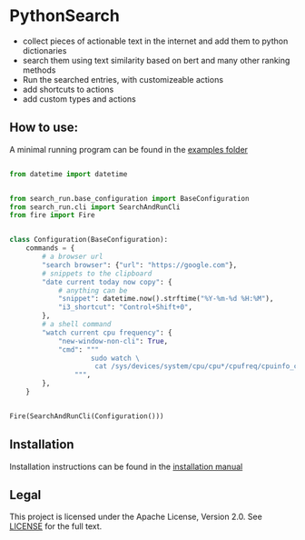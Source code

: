 # PythonSearch

- collect pieces of actionable text in the internet and add them to python dictionaries
- search them using text similarity based on bert and many other ranking methods
- Run the searched entries, with customizeable actions
- add shortcuts to actions
- add custom types and actions


## How to use:

A minimal running program can be found in the [examples folder](examples/minimal.py)

```py

from datetime import datetime


from search_run.base_configuration import BaseConfiguration
from search_run.cli import SearchAndRunCli
from fire import Fire


class Configuration(BaseConfiguration):
    commands = {
        # a browser url
        "search browser": {"url": "https://google.com"},
        # snippets to the clipboard
        "date current today now copy": {
            # anything can be
            "snippet": datetime.now().strftime("%Y-%m-%d %H:%M"),
            "i3_shortcut": "Control+Shift+0",
        },
        # a shell command
        "watch current cpu frequency": {
            "new-window-non-cli": True,
            "cmd": """
                    sudo watch \
                     cat /sys/devices/system/cpu/cpu*/cpufreq/cpuinfo_cur_freq
                """,
        },
    }


Fire(SearchAndRunCli(Configuration()))

```


## Installation

Installation instructions can be found in the [installation manual](docs/installation)


## Legal

This project is licensed under the Apache License, Version 2.0. See [LICENSE](LICENSE.txt) for the full text.
